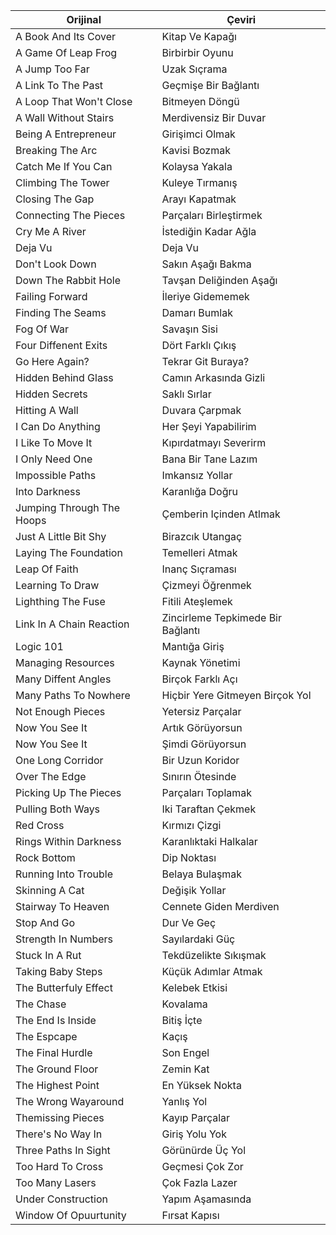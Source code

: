 |Orijinal|Çeviri|
|---|---|
|A Book And Its Cover|Kitap Ve Kapağı|
|A Game Of Leap Frog|Birbirbir Oyunu|
|A Jump Too Far|Uzak Sıçrama|
|A Link To The Past|Geçmişe Bir Bağlantı|
|A Loop That Won't Close|Bitmeyen Döngü|
|A Wall Without Stairs|Merdivensiz Bir Duvar|
|Being A Entrepreneur|Girişimci Olmak|
|Breaking The Arc|Kavisi Bozmak|
|Catch Me If You Can|Kolaysa Yakala|
|Climbing The Tower|Kuleye Tırmanış|
|Closing The Gap|Arayı Kapatmak|
|Connecting The Pieces|Parçaları Birleştirmek|
|Cry Me A River|İstediğin Kadar Ağla|
|Deja Vu|Deja Vu|
|Don't Look Down|Sakın Aşağı Bakma|
|Down The Rabbit Hole|Tavşan Deliğinden Aşağı|
|Failing Forward|İleriye Gidememek|
|Finding The Seams|Damarı Bumlak|
|Fog Of War|Savaşın Sisi|
|Four Diffenent Exits|Dört Farklı Çıkış|
|Go Here Again?|Tekrar Git Buraya?|
|Hidden Behind Glass|Camın Arkasında Gizli|
|Hidden Secrets|Saklı Sırlar|
|Hitting A Wall|Duvara Çarpmak|
|I Can Do Anything|Her Şeyi Yapabilirim|
|I Like To Move It|Kıpırdatmayı Severirm|
|I Only Need One|Bana Bir Tane Lazım|
|Impossible Paths|Imkansız Yollar|
|Into Darkness|Karanlığa Doğru|
|Jumping Through The Hoops|Çemberin Içinden Atlmak|
|Just A Little Bit Shy|Birazcık Utangaç|
|Laying The Foundation|Temelleri Atmak|
|Leap Of Faith|Inanç Sıçraması|
|Learning To Draw|Çizmeyi Öğrenmek|
|Lighthing The Fuse|Fitili Ateşlemek|
|Link In A Chain Reaction|Zincirleme Tepkimede Bir Bağlantı|
|Logic 101|Mantığa Giriş|
|Managing Resources|Kaynak Yönetimi|
|Many Diffent Angles|Birçok Farklı Açı|
|Many Paths To Nowhere|Hiçbir Yere Gitmeyen Birçok Yol|
|Not Enough Pieces|Yetersiz Parçalar|
|Now You See It|Artık Görüyorsun|
|Now You See It|Şimdi Görüyorsun|
|One Long Corridor|Bir Uzun Koridor|
|Over The Edge|Sınırın Ötesinde|
|Picking Up The Pieces|Parçaları Toplamak|
|Pulling Both Ways|Iki Taraftan Çekmek|
|Red Cross|Kırmızı Çizgi|
|Rings Within Darkness|Karanlıktaki Halkalar|
|Rock Bottom|Dip Noktası|
|Running Into Trouble|Belaya Bulaşmak|
|Skinning A Cat|Değişik Yollar|
|Stairway To Heaven|Cennete Giden Merdiven|
|Stop And Go|Dur Ve Geç|
|Strength In Numbers|Sayılardaki Güç|
|Stuck In A Rut|Tekdüzelikte Sıkışmak|
|Taking Baby Steps|Küçük Adımlar Atmak|
|The Butterfuly Effect|Kelebek Etkisi|
|The Chase|Kovalama|
|The End Is Inside|Bitiş İçte|
|The Espcape|Kaçış|
|The Final Hurdle|Son Engel|
|The Ground Floor|Zemin Kat|
|The Highest Point|En Yüksek Nokta|
|The Wrong Wayaround|Yanlış Yol|
|Themissing Pieces|Kayıp Parçalar|
|There's No Way In|Giriş Yolu Yok|
|Three Paths In Sight|Görünürde Üç Yol|
|Too Hard To Cross|Geçmesi Çok Zor|
|Too Many Lasers|Çok Fazla Lazer|
|Under Construction|Yapım Aşamasında|
|Window Of Opuurtunity|Fırsat Kapısı|
